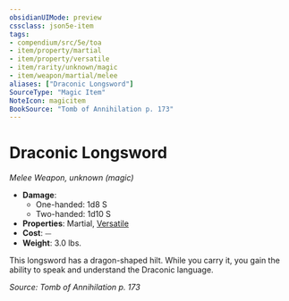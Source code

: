 ```yaml
---
obsidianUIMode: preview
cssclass: json5e-item
tags:
- compendium/src/5e/toa
- item/property/martial
- item/property/versatile
- item/rarity/unknown/magic
- item/weapon/martial/melee
aliases: ["Draconic Longsword"]
SourceType: "Magic Item"
NoteIcon: magicitem
BookSource: "Tomb of Annihilation p. 173"
---
```

# Draconic Longsword
*Melee Weapon, unknown (magic)*  

- **Damage**:
  - One-handed: 1d8 S
  - Two-handed: 1d10 S
- **Properties**: Martial, [Versatile](/2-Mechanics/CLI/rules/item-properties.md#Versatile)
- **Cost**: ⏤
- **Weight**: 3.0 lbs.

This longsword has a dragon-shaped hilt. While you carry it, you gain the ability to speak and understand the Draconic language.

*Source: Tomb of Annihilation p. 173*